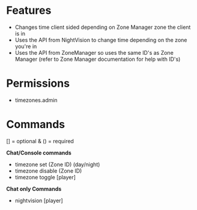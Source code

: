# Features
* Changes time client sided depending on Zone Manager zone the client is in
* Uses the API from NightVision to change time depending on the zone you're in
* Uses the API from ZoneManager so uses the same ID's as Zone Manager (refer to Zone Manager documentation for help with ID's)

# Permissions
* timezones.admin
# Commands
[] = optional & () = required

**Chat/Console commands**
* timezone set (Zone ID) (day/night)
* timezone disable (Zone ID)
* timezone toggle [player]

**Chat only Commands**
* nightvision [player]